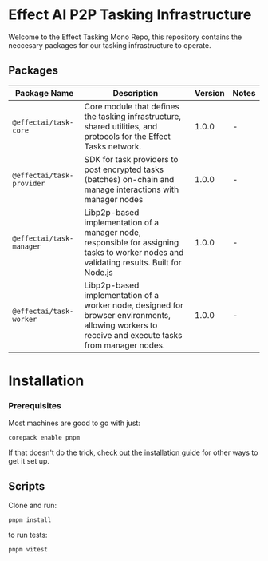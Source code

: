 # Effect AI P2P Tasking Infrastructure
 
Welcome to the Effect Tasking Mono Repo, this repository contains the neccesary packages for our tasking infrastructure to operate.

## Packages

| Package Name     | Description                                 | Version | Notes                      |
|------------------|---------------------------------------------|---------|----------------------------|
| `@effectai/task-core`| Core module that defines the tasking infrastructure, shared utilities, and protocols for the Effect Tasks network. | 1.0.0   | -        |
| `@effectai/task-provider`| SDK for task providers to post encrypted tasks (batches) on-chain and manage interactions with manager nodes  | 1.0.0   | -         |
| `@effectai/task-manager`| Libp2p-based implementation of a manager node, responsible for assigning tasks to worker nodes and validating results. Built for Node.js   | 1.0.0   | -         |
| `@effectai/task-worker`| Libp2p-based implementation of a worker node, designed for browser environments, allowing workers to receive and execute tasks from manager nodes.   | 1.0.0   | -         |


# Installation

### Prerequisites
Most machines are good to go with just:

```
corepack enable pnpm
```
If that doesn't do the trick, [check out the installation guide](https://pnpm.io/installation) for other ways to get it set up.

## Scripts

Clone and run:

```pnpm install```


to run tests:

```pnpm vitest```